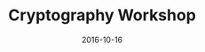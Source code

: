 ---
title: "Cryptography Workshop"
collection: teaching
type: "CSI Workshop"
permalink: /teaching/2016-Cryptography-workshop.md
venue: "K.J Somaiya College of Engineering"
date: 2016-10-16
location: "Mumbai, India"
---